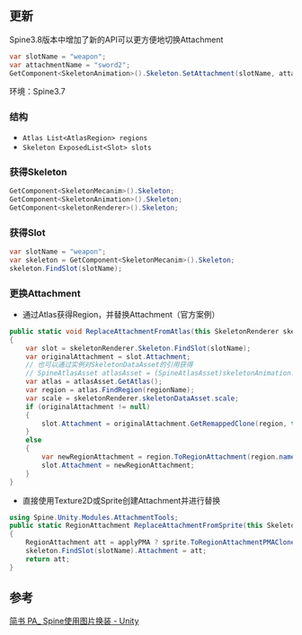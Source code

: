 ## 更新
Spine3.8版本中增加了新的API可以更方便地切换Attachment
``` csharp
var slotName = "weapon";
var attachmentName = "sword2";
GetComponent<SkeletonAnimation>().Skeleton.SetAttachment(slotName, attachmentName);
```

环境：Spine3.7

### 结构
- ```Atlas List<AtlasRegion> regions```
- ```Skeleton ExposedList<Slot> slots```

### 获得Skeleton
```csharp
GetComponent<SkeletonMecanim>().Skeleton;
GetComponent<SkeletonAnimation>().Skeleton;
GetComponent<skeletonRenderer>().Skeleton;
```

### 获得Slot
```csharp
var slotName = "weapon";
var skeleton = GetComponent<SkeletonMecanim>().Skeleton;
skeleton.FindSlot(slotName);
```

### 更换Attachment
- 通过Atlas获得Region，并替换Attachment（官方案例）
```csharp
public static void ReplaceAttachmentFromAtlas(this SkeletonRenderer skeletonRenderer, string slotName, SpineAtlasAsset atlasAsset, string regionName)
{
    var slot = skeletonRenderer.Skeleton.FindSlot(slotName);
    var originalAttachment = slot.Attachment;
    // 也可以通过实例对SkeletonDataAsset的引用获得
    // SpineAtlasAsset atlasAsset = (SpineAtlasAsset)skeletonAnimation.SkeletonDataAsset.atlasAssets[0];
    var atlas = atlasAsset.GetAtlas();
    var region = atlas.FindRegion(regionName);
    var scale = skeletonRenderer.skeletonDataAsset.scale;
    if (originalAttachment != null)
    {
        slot.Attachment = originalAttachment.GetRemappedClone(region, true, true, scale);
    }
    else
    {
        var newRegionAttachment = region.ToRegionAttachment(region.name, scale);
        slot.Attachment = newRegionAttachment;
    }
}
```
- 直接使用Texture2D或Sprite创建Attachment并进行替换
```csharp
using Spine.Unity.Modules.AttachmentTools;
public static RegionAttachment ReplaceAttachmentFromSprite(this Skeleton skeleton, string slotName, Sprite sprite, Shader shader, bool applyPMA, float rotation = 0f)
{
    RegionAttachment att = applyPMA ? sprite.ToRegionAttachmentPMAClone(shader, rotation: rotation) : sprite.ToRegionAttachment(new Material(shader), rotation: rotation);
    skeleton.FindSlot(slotName).Attachment = att;
    return att;
}
```

## 参考
[简书 PA_ Spine使用图片换装 - Unity](https://www.jianshu.com/p/893cc1dd2838)
